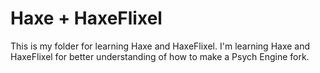 # Haxe + HaxeFlixel
This is my folder for learning Haxe and HaxeFlixel.
I'm learning Haxe and HaxeFlixel for better understanding of how to make a Psych Engine fork.